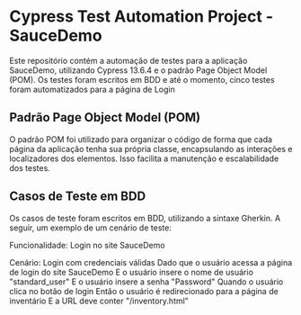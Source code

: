 # Cypress Test Automation Project - SauceDemo

Este repositório contém a automação de testes para a aplicação SauceDemo, utilizando Cypress 13.6.4 e o padrão Page Object Model (POM). Os testes foram escritos em BDD e até o momento, cinco testes foram automatizados para a página de Login


## Padrão Page Object Model (POM)

O padrão POM foi utilizado para organizar o código de forma que cada página da aplicação tenha sua própria classe, encapsulando as interações e localizadores dos elementos. Isso facilita a manutenção e escalabilidade dos testes.

## Casos de Teste em BDD
Os casos de teste foram escritos em BDD, utilizando a sintaxe Gherkin. A seguir, um exemplo de um cenário de teste:

Funcionalidade: Login no site SauceDemo

  Cenário: Login com credenciais válidas
    Dado que o usuário acessa a página de login do site SauceDemo
    E o usuário insere o nome de usuário "standard_user"
    E o usuário insere a senha "Password"
    Quando o usuário clica no botão de login
    Então o usuário é redirecionado para a página de inventário
    E a URL deve conter "/inventory.html"
